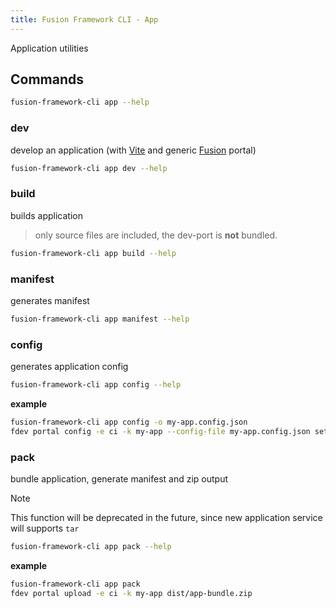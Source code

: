 ```yaml
---
title: Fusion Framework CLI - App
---
```


Application utilities

## Commands

```sh
fusion-framework-cli app --help
```

### dev

develop an application (with [Vite](https://vitejs.dev/) and generic [Fusion](https://fusion.equinor.com/) portal)

```sh
fusion-framework-cli app dev --help
```

### build
builds application
> only source files are included, the dev-port is __not__ bundled.

```sh
fusion-framework-cli app build --help
```

### manifest
generates manifest
```sh
fusion-framework-cli app manifest --help
```

### config
generates application config
```sh
fusion-framework-cli app config --help
```

__example__
```sh
fusion-framework-cli app config -o my-app.config.json
fdev portal config -e ci -k my-app --config-file my-app.config.json set
```


### pack

bundle application, generate manifest and zip output

> [!NOTE]
> This function will be deprecated in the future, since new application service will supports `tar`

```sh
fusion-framework-cli app pack --help
```

__example__
```sh
fusion-framework-cli app pack
fdev portal upload -e ci -k my-app dist/app-bundle.zip
```